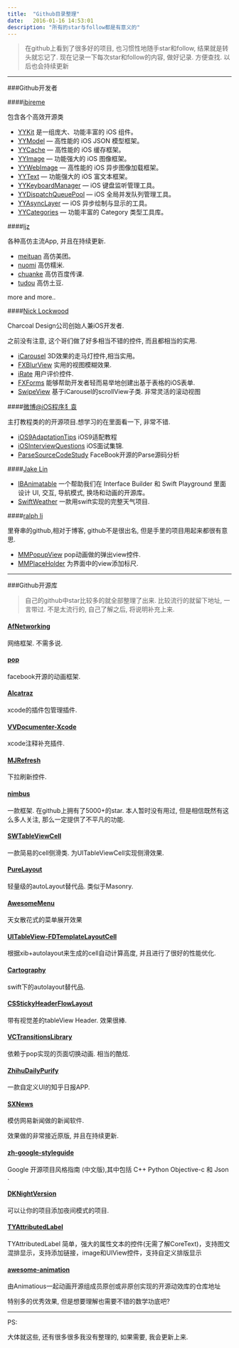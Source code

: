 ```yaml
---
title:  "Github目录整理"
date:   2016-01-16 14:53:01
description: "所有的star与follow都是有意义的"
---
```


>在github上看到了很多好的项目, 也习惯性地随手star和follow, 结果就是转头就忘记了. 现在记录一下每次star和follow的内容, 做好记录. 方便查找. 以后也会持续更新

---

###Github开发者


####[ibireme](https://github.com/ibireme)


包含各个高效开源类

* [YYKit](https://github.com/ibireme/YYKit) 是一组庞大、功能丰富的 iOS 组件。
* [YYModel](https://github.com/ibireme/YYModel) — 高性能的 iOS JSON 模型框架。
* [YYCache](https://github.com/ibireme/YYCache) — 高性能的 iOS 缓存框架。
* [YYImage](https://github.com/ibireme/YYImage) — 功能强大的 iOS 图像框架。
* [YYWebImage](https://github.com/ibireme/YYWebImage) — 高性能的 iOS 异步图像加载框架。
* [YYText](https://github.com/ibireme/YYText) — 功能强大的 iOS 富文本框架。
* [YYKeyboardManager](https://github.com/ibireme/YYKeyboardManager) — iOS 键盘监听管理工具。
* [YYDispatchQueuePool](https://github.com/ibireme/YYDispatchQueuePool) — iOS 全局并发队列管理工具。
* [YYAsyncLayer](https://github.com/ibireme/YYAsyncLayer) — iOS 异步绘制与显示的工具。
* [YYCategories](https://github.com/ibireme/YYCategories) — 功能丰富的 Category 类型工具库。


####[ljz](https://github.com/lookingstars)

各种高仿主流App, 并且在持续更新.

* [meituan](https://github.com/lookingstars/meituan) 高仿美团。
* [nuomi](https://github.com/lookingstars/nuomi) 高仿糯米.
* [chuanke](https://github.com/lookingstars/chuanke) 高仿百度传课.
* [tudou](https://github.com/lookingstars/tudou) 高仿土豆.

more and more..


####[Nick Lockwood](https://github.com/nicklockwood)

Charcoal Design公司创始人兼iOS开发者.

之前没有注意, 这个哥们做了好多相当不错的控件, 而且都相当的实用.

* [iCarousel](https://github.com/nicklockwood/iCarousel) 3D效果的走马灯控件,相当实用。
* [FXBlurView](https://github.com/nicklockwood/FXBlurView) 实用的视图模糊效果.
* [iRate](https://github.com/nicklockwood/iRate) 用户评价控件.
* [FXForms](https://github.com/nicklockwood/FXForms) 能够帮助开发者轻而易举地创建出基于表格的iOS表单.
* [SwipeView](https://github.com/nicklockwood/SwipeView) 基于iCarousel的scrollView子类. 非常灵活的滚动视图


####[微博@iOS程序犭袁](https://github.com/ChenYilong)

主打教程类的的开源项目.想学习的在里面看一下, 非常不错.

* [iOS9AdaptationTips](https://github.com/ChenYilong/iOS9AdaptationTips) iOS9适配教程
* [iOSInterviewQuestions](https://github.com/ChenYilong/iOSInterviewQuestions) iOS面试集锦.
* [ParseSourceCodeStudy](https://github.com/ChenYilong/ParseSourceCodeStudy) FaceBook开源的Parse源码分析 


####[Jake Lin](https://github.com/JakeLin)

* [IBAnimatable](https://github.com/JakeLin/IBAnimatable) 一个帮助我们在 Interface Builder 和 Swift Playground 里面设计 UI, 交互, 导航模式, 换场和动画的开源库。
* [SwiftWeather](https://github.com/ChenYilong/iOSInterviewQuestions) 一款用swift实现的完整天气项目.

####[ralph li](https://github.com/adad184)

里脊串的github,相对于博客, github不是很出名, 但是手里的项目用起来都很有意思.

* [MMPopupView](https://github.com/adad184/MMPopupView) pop动画做的弹出view控件. 
* [MMPlaceHolder](https://github.com/adad184/MMPlaceHolder) 为界面中的view添加标尺.


---

###Github开源库

>自己的github中star比较多的就全部整理了出来. 比较流行的就留下地址, 一言带过. 不是太流行的, 自己了解之后, 将说明补充上来.


#### [AfNetworking](https://github.com/AFNetworking/AFNetworking)

网络框架. 不需多说.


#### [pop](https://github.com/facebook/pop)

facebook开源的动画框架.


#### [Alcatraz](https://github.com/alcatraz/Alcatraz)

xcode的插件包管理插件.


#### [VVDocumenter-Xcode](https://github.com/onevcat/VVDocumenter-Xcode)

xcode注释补充插件.

#### [MJRefresh](https://github.com/CoderMJLee/MJRefresh)

下拉刷新控件.


#### [nimbus](https://github.com/jverkoey/nimbus)

一款框架. 在github上拥有了5000+的star. 本人暂时没有用过, 但是相信既然有这么多人关注, 那么一定提供了不平凡的功能.


#### [SWTableViewCell](https://github.com/CEWendel/SWTableViewCell)

一款简易的cell侧滑类. 为UITableViewCell实现侧滑效果.


#### [PureLayout](https://github.com/PureLayout/PureLayout)

轻量级的autoLayout替代品. 类似于Masonry.


#### [AwesomeMenu](https://github.com/levey/AwesomeMenu)

天女散花式的菜单展开效果


#### [UITableView-FDTemplateLayoutCell](https://github.com/forkingdog/UITableView-FDTemplateLayoutCell)

根据xib+autolayout来生成的cell自动计算高度, 并且进行了很好的性能优化.


#### [Cartography](https://github.com/robb/Cartography)

swift下的autolayout替代品.


#### [CSStickyHeaderFlowLayout](https://github.com/jamztang/CSStickyHeaderFlowLayout)

带有视觉差的tableView Header. 效果很棒. 


#### [VCTransitionsLibrary](https://github.com/ColinEberhardt/VCTransitionsLibrary)

依赖于pop实现的页面切换动画. 相当的酷炫.


#### [ZhihuDailyPurify](https://github.com/izzyleung/ZhihuDailyPurify)

一款自定义UI的知乎日报APP.


#### [SXNews](https://github.com/dsxNiubility/SXNews)

模仿网易新闻做的新闻软件.

效果做的非常接近原版, 并且在持续更新.


#### [zh-google-styleguide](https://github.com/zh-google-styleguide/zh-google-styleguide)

Google 开源项目风格指南 (中文版),其中包括 C++ Python Objective-c 和 Json .


#### [DKNightVersion](https://github.com/Draveness/DKNightVersion)

可以让你的项目添加夜间模式的项目.


#### [TYAttributedLabel](https://github.com/12207480/TYAttributedLabel)

TYAttributedLabel 简单，强大的属性文本的控件(无需了解CoreText)，支持图文混排显示，支持添加链接，image和UIView控件，支持自定义排版显示


#### [awesome-animation](https://github.com/Animatious/awesome-animation)

由Animatious一起动画开源组成员原创或非原创实现的开源动效库的仓库地址

特别多的优秀效果, 但是想要理解也需要不错的数学功底吧?




------
PS:

大体就这些, 还有很多很多我没有整理的, 如果需要, 我会更新上来.


